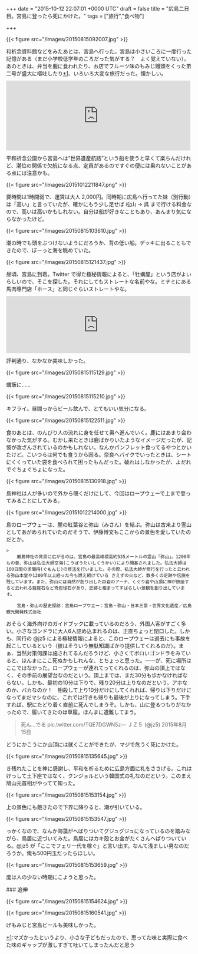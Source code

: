 
+++
date = "2015-10-12 22:07:01 +0000 UTC"
draft = false
title = "広島二日目。宮島に登ったら死にかけた。"
tags = ["旅行","食べ物"]

+++


{{< figure src="/images/20150815092007.jpg"  >}}

和祈念資料館などをみたあとは、宮島へ行った。宮島は小さいころに一度行った記憶がある（まだ小学校低学年のころだった気がする？　よく覚えていない）。あのときは、弁当を鹿に食われたり、お店でフルーツ味のもみじ饅頭をくった弟二号が盛大に嘔吐したり<a href="#f-fde3afeb" name="fn-fde3afeb" title="マズかったというより、小さな子どもだったので、思ってた味と実際に食べた味のギャップが激しすぎて吐いてしまったんだと思う">*1</a>、いろいろ大変な旅行だった。懐かしい。<iframe src="https://hatenablog-parts.com/embed?url=https%3A%2F%2Fblog.daruyanagi.jp%2Fentry%2F2015%2F10%2F10%2F001251" title="終戦記念日：広島行ってきたった。 - だるろぐ" class="embed-card embed-blogcard" scrolling="no" frameborder="0" style="display: block; width: 100%; height: 190px; max-width: 500px; margin: 10px 0px;"></iframe>平和祈念公園から宮島へは“世界遺産航路”という船を使うと早くて楽ちんだけれど、潮位の関係で欠航になる点、定員があるのですぐの便には乗れないことがある点には注意かも。

{{< figure src="/images/20151012211847.png"  >}}

要時間は1時間弱で、運賃は大人 2,000円。同時期に広島へ行ってた妹（別行動）は「高い」と言っていたが、確かにもう少し足せば 松山 → 呉 まで行ける料金なので、高いは高いかもしれない。自分は船が好きなこともあり、あんまり気にならなかったけど。

{{< figure src="/images/20150815103610.jpg"  >}}

潮の時でも頭をぶつけないようにだろうか、背の低い船。デッキに出ることもできたので、ぼーっと海を眺めていた。

{{< figure src="/images/20150815121437.jpg"  >}}

昼頃、宮島に到着。Twitter で得た極秘情報によると、「牡蠣屋」という店がよいらしいので、そこを探した。それにしてもストレートな名前やな。ミナミにある馬肉専門店「ホース」と同じぐらいストレートやな。<iframe src="https://hatenablog-parts.com/embed?url=http%3A%2F%2Fwww.kaki-ya.jp%2F" title="牡蠣屋・宮島にある" class="embed-card embed-webcard" scrolling="no" frameborder="0" style="display: block; width: 100%; height: 155px; max-width: 500px; margin: 10px 0px;"></iframe>評判通り、なかなか美味しかった。

{{< figure src="/images/20150815115129.jpg"  >}}

蠣飯に……

{{< figure src="/images/20150815115210.jpg"  >}}

キフライ。昼間っからビール飲んで、とてもいい気分になる。

{{< figure src="/images/20150815122511.jpg"  >}}

食のあとは、のんびり人の流れに身を任せて奥へ進んでいく。鹿にはあまり会わなかった気がする。むかし来たときは鹿ばかりいたようなイメージだったが、記憶が改ざんされているのかもしれない。なんかパンフレット食ってるやつとかいたけど。こいつらは何でも食うから困る。奈良へバイクでいったときは、シートにくくっていた袋を食べられて困ったもんだった。破れはしなかったが、よだれでぐちょぐちょになった。

{{< figure src="/images/20150815130918.jpg"  >}}

島神社は人が多いので外から覗くだけにして、今回はロープウェーで上まで登ってみることにしてみる。

{{< figure src="/images/20151012214000.jpg"  >}}

島のロープウェーは、麓の紅葉谷と弥山（みさん）を結ぶ。弥山は古来より霊山としてあがめられていたのだそうで、伊藤博文もここからの景色を愛していたのだとか。

    >
        厳島神社の背景に広がるのは、宮島の最高峰標高約535メートルの霊山「弥山」。1200年もの昔、弥山は弘法大師空海(こうぼうたいしくうかい)により開基されました。弘法大師は100日間の求聞持(ぐもんじ)の修法を行いました。その際、弘法大師が修行を行ったと云われる弥山本堂や1200年以上経った今も燃え続けている きえずの火など、数多くの足跡や伝説を残しています。また、弥山には自然が創り出した巨岩のアーチ、くぐり岩や山頂に神が鎮座すると云われる磐座石など奇岩怪石があり、史跡と相まってすばらしい景観を創り出しています。

        宮島・弥山の歴史探訪：宮島ロープウエー：宮島・弥山・日本三景・世界文化遺産／広島観光開発株式会社
    
おそらく海外向けのガイドブックに載っているのだろう、外国人客がすごく多い。小さなゴンドラに大人6人詰め込まれるのは、正直ちょっと閉口した。しかも、同行の @jz5 による極秘情報によると、このロープウェーは過去にも事故を起こしているという（彼はそういう無駄知識ばかり提供してくれるのだ）。まぁ、当然対策何課は施されてるんだろうけど、小さくてボロいゴンドラをみていると、ほんまにここ死ぬかもしれんな、とちょっと思った。――が、死に場所はここではなかった。ロープウェーが連れてってくれるのは、弥山の頂上ではなく、その手前の展望台なのだという。頂上までは、まだ30分も歩かなければならない。しかも、最初の10分は下りで、残り20分は上りなのだという。アホなのか、バカなのか！　相殺して上り10分だけにしてくれれば、帰りは下りだけになってまだマシなのに、これでは行きも帰りも最後が上りになってしまう。下手すれば、駅にたどり着く直前に死んでしまうぞ。しかも、山に登るつもりがなかったので、履いてきたのは草履。ほんまに遭難してまう。

>死ん…でる pic.twitter.com/TQE7DGWN5z— ＪＺ５ (@jz5) 2015年8月15日<script async="" src="https://platform.twitter.com/widgets.js" charset="utf-8"></script>

どうにかこうにか山頂には就くことができたが、マジで危うく死にかけた。

{{< figure src="/images/20150815135645.jpg"  >}}

き残れたことを神に感謝し、平和を祈るために広島方面に礼をささげる。これはけっして土下座ではなく、クンジョルという韓国式の礼なのだという。このまえ鳩山元首相がやってて知った。

{{< figure src="/images/20150815153154.jpg"  >}}

上の景色にも飽きたので下界に降りると、潮が引いている。

{{< figure src="/images/20150815153547.jpg"  >}}

っかくなので、なんか海藻がへばりついてグジュグジュになっているのを踏みながら、鳥居に近づいてみた。鳥居にはカキ殻とお金がたくさんへばりついている。@jz5 が「ここでフェリー代を稼ぐ」と言い出す。なんて浅ましい男なのだろうか。俺も500円玉だったらほしい。

{{< figure src="/images/20150815153659.jpg"  >}}

度は人の少ない時期にこようと思った。

<div class="section">
    ### 追伸
    

{{< figure src="/images/20150815154624.jpg"  >}}

{{< figure src="/images/20150815160541.jpg"  >}}

げもみじと宮島ビールも美味しかった。

</div><div class="footnote">
<a href="#fn-fde3afeb" name="f-fde3afeb" class="footnote-number">*1</a><span class="footnote-delimiter">:</span><span class="footnote-text">マズかったというより、小さな子どもだったので、思ってた味と実際に食べた味のギャップが激しすぎて吐いてしまったんだと思う</span>
</div>

